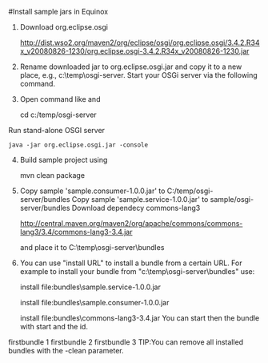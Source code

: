 
#Install sample jars in Equinox
1. Download org.eclipse.osgi

	http://dist.wso2.org/maven2/org/eclipse/osgi/org.eclipse.osgi/3.4.2.R34x_v20080826-1230/org.eclipse.osgi-3.4.2.R34x_v20080826-1230.jar

2. Rename downloaded jar to org.eclipse.osgi.jar and copy it to a new place, e.g., c:\temp\osgi-server. Start your OSGi server via the following command.
3. Open command like and 
	
	cd c:/temp/osgi-server

 Run stand-alone OSGI server

	java -jar org.eclipse.osgi.jar -console

4. Build sample project using 
	
	mvn clean package

5. Copy sample 'sample.consumer-1.0.0.jar' to C:/temp/osgi-server/bundles
   Copy sample 'sample.service-1.0.0.jar' to sample/osgi-server/bundles
   Download dependecy commons-lang3
   
	http://central.maven.org/maven2/org/apache/commons/commons-lang3/3.4/commons-lang3-3.4.jar
   	
   	and place it to C:\temp\osgi-server\bundles

6. You can use "install URL" to install a bundle from a certain URL. For example to install your bundle from "c:\temp\osgi-server\bundles" use:

	install file:bundles\sample.service-1.0.0.jar
	
	install file:bundles\sample.consumer-1.0.0.jar
	
	install file:bundles\commons-lang3-3.4.jar
You can start then the bundle with start and the id.

firstbundle 1
firstbundle 2
firstbundle 3
TIP:You can remove all installed bundles with the -clean parameter.